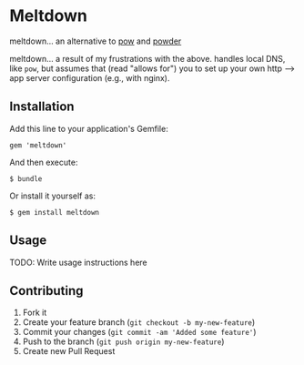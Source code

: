 # Meltdown

meltdown... an alternative to [pow](http://pow.cx/) and
[powder](http://git.io/powder)

meltdown... a result of my frustrations with the above.  handles local DNS,
like `pow`, but assumes that (read "allows for") you to set up your own
http --> app server configuration (e.g., with nginx).

## Installation

Add this line to your application's Gemfile:

    gem 'meltdown'

And then execute:

    $ bundle

Or install it yourself as:

    $ gem install meltdown

## Usage

TODO: Write usage instructions here

## Contributing

1. Fork it
2. Create your feature branch (`git checkout -b my-new-feature`)
3. Commit your changes (`git commit -am 'Added some feature'`)
4. Push to the branch (`git push origin my-new-feature`)
5. Create new Pull Request

